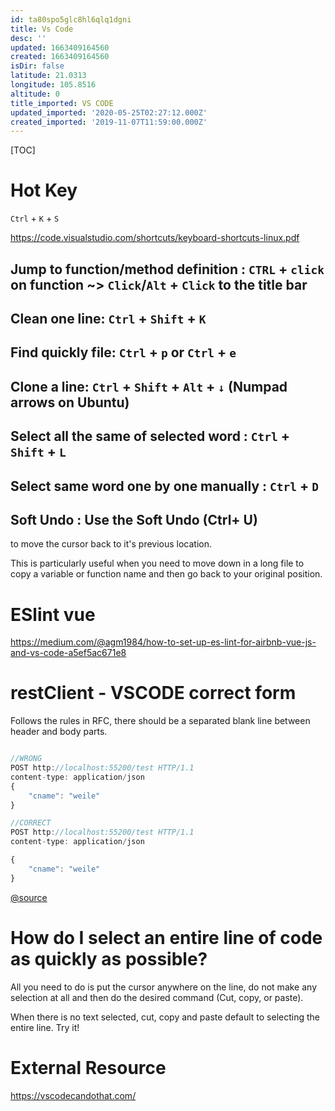 ```yaml
---
id: ta80spo5glc8hl6qlq1dgni
title: Vs Code
desc: ''
updated: 1663409164560
created: 1663409164560
isDir: false
latitude: 21.0313
longitude: 105.8516
altitude: 0
title_imported: VS CODE
updated_imported: '2020-05-25T02:27:12.000Z'
created_imported: '2019-11-07T11:59:00.000Z'
---
```


[TOC]























# Hot Key

`Ctrl` + `K` + `S`

https://code.visualstudio.com/shortcuts/keyboard-shortcuts-linux.pdf

## Jump to function/method definition : `CTRL` + `click` on function ~> `Click`/`Alt` + `Click` to the title bar

## Clean one line: `Ctrl` + `Shift` + `K`

## Find quickly file: `Ctrl` + `p` or `Ctrl` + `e`

## Clone a line: `Ctrl` + `Shift` + `Alt` + `↓` (Numpad arrows on Ubuntu)


## Select all the same of selected word : `Ctrl` + `Shift` + `L`

## Select same word one by one manually : `Ctrl` + `D`     

## Soft Undo : Use the Soft Undo (Ctrl+ U)
to move the cursor back to it's previous location.

This is particularly useful when you need to move down in a long file to copy a variable or function name and then go back to your original position.

# ESlint vue

https://medium.com/@agm1984/how-to-set-up-es-lint-for-airbnb-vue-js-and-vs-code-a5ef5ac671e8

# restClient - VSCODE correct form

Follows the rules in RFC, there should be a separated blank line between header and body parts.

```js

//WRONG
POST http://localhost:55200/test HTTP/1.1
content-type: application/json
{
    "cname": "weile"
}

//CORRECT
POST http://localhost:55200/test HTTP/1.1
content-type: application/json

{
    "cname": "weile"
}
```

[@source](https://github.com/Huachao/vscode-restclient/issues/430)



# How do I select an entire line of code as quickly as possible?

All you need to do is put the cursor anywhere on the line, do not make any selection at all and then do the desired command (Cut, copy, or paste).

When there is no text selected, cut, copy and paste default to selecting the entire line. Try it!




# External Resource
https://vscodecandothat.com/

